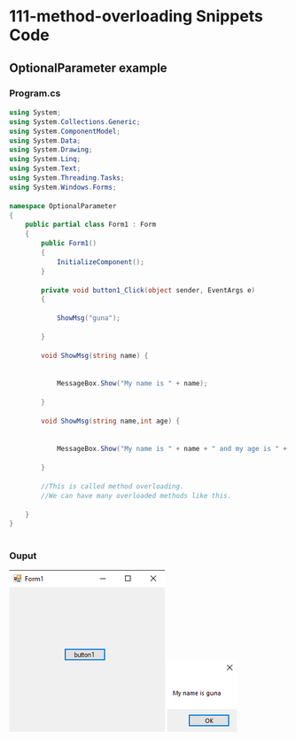 # 111-method-overloading Snippets Code

## OptionalParameter example

### Program.cs

```c#
using System;
using System.Collections.Generic;
using System.ComponentModel;
using System.Data;
using System.Drawing;
using System.Linq;
using System.Text;
using System.Threading.Tasks;
using System.Windows.Forms;

namespace OptionalParameter
{
    public partial class Form1 : Form
    {
        public Form1()
        {
            InitializeComponent();
        }

        private void button1_Click(object sender, EventArgs e)
        {

            ShowMsg("guna");

        }

        void ShowMsg(string name) {


            MessageBox.Show("My name is " + name);

        }

        void ShowMsg(string name,int age) {


            MessageBox.Show("My name is " + name + " and my age is " + age);
            
        }

        //This is called method overloading.
        //We can have many overloaded methods like this.

    }
}



```

### Ouput

![OptionalParameter](media/1.png)
![OptionalParameter](media/2.png)


